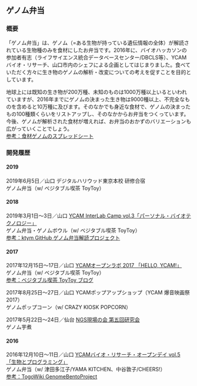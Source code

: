 ## ゲノム弁当

### 概要
「ゲノム弁当」は、ゲノム（=ある生物が持っている遺伝情報の全体）が解読されている生物種のみを食材にしたお弁当です。2016年に、バイオハッカソンの参加者有志（ライフサイエンス統合データベースセンター/DBCLS等）、YCAMバイオ・リサーチ、山口市内のシェフによる企画としてはじまりました。食べていただく方々に生き物のゲノムの解析・改変についての考えを促すことを目的としています。  
  
地球上には既知の生き物が200万種、未知のものは1000万種以上いるといわれていますが、2016年までにゲノムの決まった生き物は9000種以上、不完全なものを含めると10万種に及びます。そのなかでも身近な食材で、ゲノムの決まったもの100種類くらいをリストアップし、そのなかからお弁当をつくっています。今後、ゲノムが解析された食材が増えれば、お弁当のおかずのバリエーションも広がっていくことでしょう。  
[参考：食材ゲノムのスプレッドシート](https://docs.google.com/spreadsheets/d/1iyh41eZSsOWCkZOS0b5iqjZM4jA6osboCqXFHqVtLx8/)

### 開発履歴

#### 2019
2019年6月5日／山口 デジタルハリウッド東京本校 研修合宿  
ゲノム弁当（w/ ベジタブル喫茶 ToyToy）  

#### 2018
2019年3月1日〜3日／山口 [YCAM InterLab Camp vol.3「パーソナル・バイオテクノロジー」](https://www.ycam.jp/events/2019/ycam-interlab-camp-vol3/)  
ゲノム弁当・ゲノムボウル（w/ ベジタブル喫茶 ToyToy）  
[参考：ktym GitHub ゲノム弁当解読プロジェクト](https://github.com/ktym/GenomeBento/)
  
  
#### 2017
2017年12月15日〜17日／山口 [YCAMオープンラボ 2017 「HELLO, YCAM!」](https://special.ycam.jp/openlab/2017/)  
ゲノム弁当（w/ ベジタブル喫茶 ToyToy）  
[参考：ベジタブル喫茶 ToyToy ブログ](http://vegebeer.jugem.jp/?eid=991)  

  
2017年8月25日〜27日／山口 YCAMポップアップショップ（YCAM 爆音映画祭2017）  
ゲノムポップコーン（w/ CRAZY KIOSK POPCORN）  
  
2017年5月22日〜24日／仙台 [NGS現場の会 第五回研究会](http://www.ngs-field.org/top-page/meeting5/)   
ゲノム芋煮
    
#### 2016
2016年12月10日〜11日／山口 [YCAMバイオ・リサーチ・オープンデイ vol.5 「生物とプログラミング」](https://www.ycam.jp/events/2016/ycam-bio-research-open-day-vol5/)   
ゲノム弁当（w/ 津田多江子/YAMA KITCHEN、中谷敦子/CHEERS!）  
[参考：TogoWiki GenomeBentoProject](https://wiki.lifesciencedb.jp/mw/GenomeBentoProject) 
